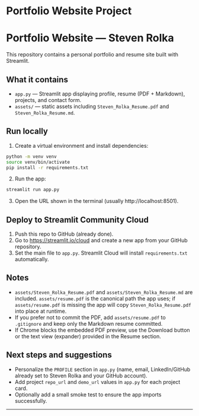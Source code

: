# Portfolio Website Project
# Portfolio Website — Steven Rolka

This repository contains a personal portfolio and resume site built with Streamlit.

## What it contains
- `app.py` — Streamlit app displaying profile, resume (PDF + Markdown), projects, and contact form.
- `assets/` — static assets including `Steven_Rolka_Resume.pdf` and `Steven_Rolka_Resume.md`.

## Run locally

1. Create a virtual environment and install dependencies:

```bash
python -m venv venv
source venv/bin/activate
pip install -r requirements.txt
```

2. Run the app:

```bash
streamlit run app.py
```

3. Open the URL shown in the terminal (usually http://localhost:8501).

## Deploy to Streamlit Community Cloud

1. Push this repo to GitHub (already done).
2. Go to https://streamlit.io/cloud and create a new app from your GitHub repository.
3. Set the main file to `app.py`. Streamlit Cloud will install `requirements.txt` automatically.

## Notes

- `assets/Steven_Rolka_Resume.pdf` and `assets/Steven_Rolka_Resume.md` are included. `assets/resume.pdf` is the canonical path the app uses; if `assets/resume.pdf` is missing the app will copy `Steven_Rolka_Resume.pdf` into place at runtime.
- If you prefer not to commit the PDF, add `assets/resume.pdf` to `.gitignore` and keep only the Markdown resume committed.
- If Chrome blocks the embedded PDF preview, use the Download button or the text view (expander) provided in the Resume section.

## Next steps and suggestions

- Personalize the `PROFILE` section in `app.py` (name, email, LinkedIn/GitHub already set to Steven Rolka and your GitHub account).
- Add project `repo_url` and `demo_url` values in `app.py` for each project card.
- Optionally add a small smoke test to ensure the app imports successfully.

---
